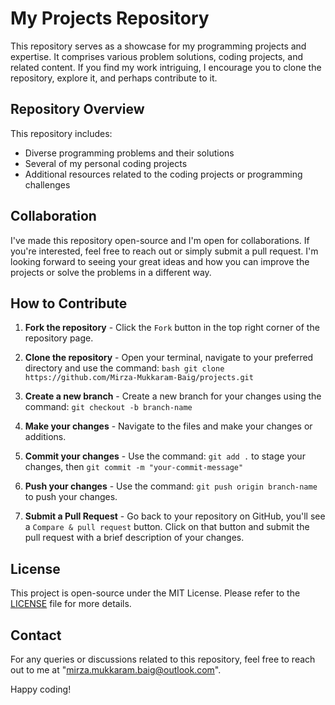 # My Projects Repository

This repository serves as a showcase for my programming projects and expertise. It comprises various problem solutions, coding projects, and related content. If you find my work intriguing, I encourage you to clone the repository, explore it, and perhaps contribute to it. 

## Repository Overview

This repository includes:

* Diverse programming problems and their solutions
* Several of my personal coding projects
* Additional resources related to the coding projects or programming challenges

## Collaboration

I've made this repository open-source and I'm open for collaborations. If you're interested, feel free to reach out or simply submit a pull request. I'm looking forward to seeing your great ideas and how you can improve the projects or solve the problems in a different way.

## How to Contribute

1. **Fork the repository** - Click the `Fork` button in the top right corner of the repository page.

2. **Clone the repository** - Open your terminal, navigate to your preferred directory and use the command: ```bash git clone https://github.com/Mirza-Mukkaram-Baig/projects.git```

3. **Create a new branch** - Create a new branch for your changes using the command: `git checkout -b branch-name`

4. **Make your changes** - Navigate to the files and make your changes or additions.

5. **Commit your changes** - Use the command: `git add .` to stage your changes, then `git commit -m "your-commit-message"`

6. **Push your changes** - Use the command: `git push origin branch-name` to push your changes.

7. **Submit a Pull Request** - Go back to your repository on GitHub, you'll see a `Compare & pull request` button. Click on that button and submit the pull request with a brief description of your changes.

## License

This project is open-source under the MIT License. Please refer to the [LICENSE](LICENSE) file for more details.

## Contact

For any queries or discussions related to this repository, feel free to reach out to me at "mirza.mukkaram.baig@outlook.com". 

Happy coding!
